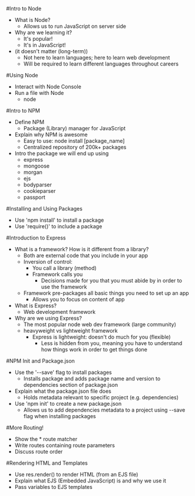 #Intro to Node

* What is Node?
	* Allows us to run JavaScript on server side
* Why are we learning it?
	* It's popular!
	* It's in JavaScript!
* (it doesn't matter (long-term))
	* Not here to learn languages; here to learn web development
	* Will be required to learn different languages throughout careers

#Using Node

* Interact with Node Console
* Run a file with Node
	* node <filename>



#Intro to NPM

* Define NPM
	* Package (Library) manager for JavaScript
* Explain why NPM is awesome
	* Easy to use: node install [package_name]
	* Centralized repository of 200k+ packages
* Intro the package we will end up using
	* express
	* mongoose
	* morgan
	* ejs
	* bodyparser
	* cookieparser
	* passport

#Installing and Using Packages

* Use 'npm install' to install a package
* Use 'require()' to include a package



#Introduction to Express

* What is a framework? How is it different from a library?
	* Both are external code that you include in your app
	* Inversion of control:
		* You call a library (method)
		* Framework calls you 
			* Decisions made for you that you must abide by in 
			  order to use the framework
	* Framework pre-packages all basic things you need to set up an app
		* Allows you to focus on content of app
* What is Express?
	* Web development framework
* Why are we using Express?
	* The most popular node web dev framework (large community)
	* heavyweight vs lightweight framework
		* Express is lightweight: doesn't do much for you (flexible)
			* Less is hidden from you, meaning you have to understand
			  how things work in order to get things done



#NPM Init and Package.json

* Use the '--save' flag to install packages
	* Installs package and adds package name and version to dependencies 
	  section of package.json
* Explain what the package.json file does
	* Holds metadata relevant to specific project (e.g. dependencies)
* Use 'npm init' to create a new package.json
	* Allows us to add dependencies metadata to a project using --save 
	  flag when installing packages



#More Routing!

* Show the * route matcher
* Write routes containing route parameters
* Discuss route order



#Rendering HTML and Templates

* Use res.render() to render HTML (from an EJS file)
* Explain what EJS (Embedded JavaScript) is and why we use it
* Pass variables to EJS templates
